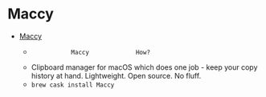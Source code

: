 # Maccy
- [Maccy](https://maccy.app/)
  -                Maccy             How?
  - Clipboard manager for macOS which does one job - keep your copy history at hand. Lightweight. Open source. No fluff.
  - `brew cask install Maccy`
